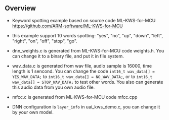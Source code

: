 ## Overview
* Keyword spotting example based on source code ML-KWS-for-MCU
  https://github.com/ARM-software/ML-KWS-for-MCU

* this example support 10 words spotting: "yes", "no", "up", "down", "left", "right", "on", "off", "stop", "go".

* dnn_weights.c is generated from ML-KWS-for-MCU code weights.h. You can change it to a binary file, and put it in file system.

* wav_data.c is generated from wav file, audio sample is 16000, time length is 1 sencond. You can change the code ``` int16_t wav_data[] = YES_WAV_DATA; ``` to 
``` int16_t wav_data[] = NO_WAV_DATA; ```, or to ``` int16_t wav_data[] = STOP_WAV_DATA; ``` to test other words. You also can generate this audio data from you own audio file.

* mfcc.c is generated from ML-KWS-for-MCU code mfcc.cpp

* DNN configuration is ```layer_info``` in uai_kws_demo.c, you can change it by your own model.




